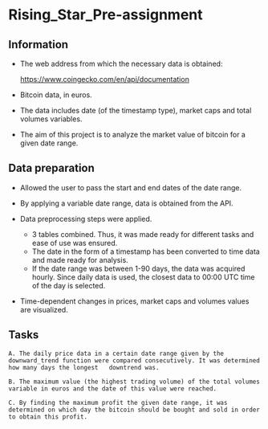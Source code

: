 # Rising_Star_Pre-assignment

## Information

* The web address from which the necessary data is obtained:

  https://www.coingecko.com/en/api/documentation

* Bitcoin data, in euros.

* The data includes date (of the timestamp type), market caps and total volumes variables.

* The aim of this project is to analyze the market value of bitcoin for a given date range.

## Data preparation

* Allowed the user to pass the start and end dates of the date range.

* By applying a variable date range, data is obtained from the API.

* Data preprocessing steps were applied.
  * 3 tables combined. Thus, it was made ready for different tasks and ease of use was ensured.
  * The date in the form of a timestamp has been converted to time data and made ready for analysis.
  * If the date range was between 1-90 days, the data was acquired hourly. Since daily data is used, the closest data to 00:00 UTC time of the day is selected.

* Time-dependent changes in prices, market caps and volumes values are visualized.

## Tasks

    A. The daily price data in a certain date range given by the downward_trend function were compared consecutively. It was determined how many days the longest   downtrend was.

    B. The maximum value (the highest trading volume) of the total volumes variable in euros and the date of this value were reached.

    C. By finding the maximum profit the given date range, it was determined on which day the bitcoin should be bought and sold in order to obtain this profit.
